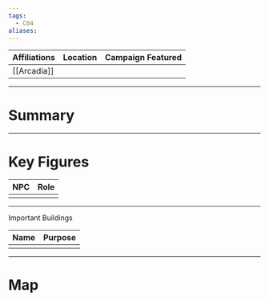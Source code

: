 ```yaml
---
tags:
  - C04
aliases:
---
```


| Affiliations | Location | Campaign Featured |
| ------------ | -------- | ----------------- |
| [[Arcadia]]  |          |                   |

---
 # Summary


---
 # Key Figures
 
 | NPC | Role |
 |:---- | ---- |
 |    |   |


---
Important Buildings 
 
 | Name | Purpose |
 |:---- | ---- |
 |    |    |

---
 # Map
